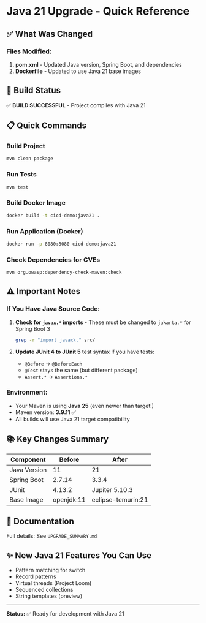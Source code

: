 # Java 21 Upgrade - Quick Reference

## ✅ What Was Changed

### Files Modified:
1. **pom.xml** - Updated Java version, Spring Boot, and dependencies
2. **Dockerfile** - Updated to use Java 21 base images

## 🚀 Build Status

✅ **BUILD SUCCESSFUL** - Project compiles with Java 21

## 📋 Quick Commands

### Build Project
```bash
mvn clean package
```

### Run Tests
```bash
mvn test
```

### Build Docker Image
```bash
docker build -t cicd-demo:java21 .
```

### Run Application (Docker)
```bash
docker run -p 8080:8080 cicd-demo:java21
```

### Check Dependencies for CVEs
```bash
mvn org.owasp:dependency-check-maven:check
```

## ⚠️ Important Notes

### If You Have Java Source Code:
1. **Check for `javax.*` imports** - These must be changed to `jakarta.*` for Spring Boot 3
   ```bash
   grep -r "import javax\." src/
   ```

2. **Update JUnit 4 to JUnit 5** test syntax if you have tests:
   - `@Before` → `@BeforeEach`
   - `@Test` stays the same (but different package)
   - `Assert.*` → `Assertions.*`

### Environment:
- Your Maven is using **Java 25** (even newer than target!)
- Maven version: **3.9.11** ✅
- All builds will use Java 21 target compatibility

## 📚 Key Changes Summary

| Component | Before | After |
|-----------|--------|-------|
| Java Version | 11 | 21 |
| Spring Boot | 2.7.14 | 3.3.4 |
| JUnit | 4.13.2 | Jupiter 5.10.3 |
| Base Image | openjdk:11 | eclipse-temurin:21 |

## 🔗 Documentation

Full details: See `UPGRADE_SUMMARY.md`

## ✨ New Java 21 Features You Can Use

- Pattern matching for switch
- Record patterns
- Virtual threads (Project Loom)
- Sequenced collections
- String templates (preview)

---

**Status:** ✅ Ready for development with Java 21

